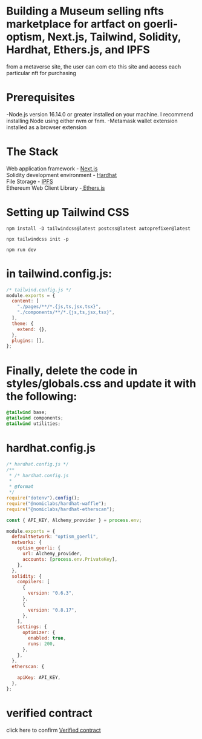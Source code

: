<!-- @format -->

# Building a Museum selling nfts marketplace for artfact on goerli-optism, Next.js, Tailwind, Solidity, Hardhat, Ethers.js, and IPFS

from a metaverse site, the user can com eto this site and access each particular nft for purchasing

# Prerequisites

-Node.js version 16.14.0 or greater installed on your machine. I recommend installing Node using either nvm or fnm.
-Metamask wallet extension installed as a browser extension

# The Stack

Web application framework - [Next.js](https://nextjs.org/) <br />
Solidity development environment - [Hardhat](https://hardhat.org/) <br />
File Storage - [IPFS](https://nft.storage/) <br />
Ethereum Web Client Library -[ Ethers.js](https://docs.ethers.io/v5/) <br />

# Setting up Tailwind CSS

```shell
npm install -D tailwindcss@latest postcss@latest autoprefixer@latest

npx tailwindcss init -p

npm run dev

```

# in tailwind.config.js:

```js
/* tailwind.config.js */
module.exports = {
  content: [
    "./pages/**/*.{js,ts,jsx,tsx}",
    "./components/**/*.{js,ts,jsx,tsx}",
  ],
  theme: {
    extend: {},
  },
  plugins: [],
};
```

# Finally, delete the code in styles/globals.css and update it with the following:

```css
@tailwind base;
@tailwind components;
@tailwind utilities;
```

# hardhat.config.js

```js
/* hardhat.config.js */
/**
 * /* hardhat.config.js
 *
 * @format
 */
require("dotenv").config();
require("@nomiclabs/hardhat-waffle");
require("@nomiclabs/hardhat-etherscan");

const { API_KEY, Alchemy_provider } = process.env;

module.exports = {
  defaultNetwork: "optism_goerli",
  networks: {
    optism_goerli: {
      url: Alchemy_provider,
      accounts: [process.env.PrivateKey],
    },
  },
  solidity: {
    compilers: [
      {
        version: "0.6.3",
      },
      {
        version: "0.8.17",
      },
    ],
    settings: {
      optimizer: {
        enabled: true,
        runs: 200,
      },
    },
  },
  etherscan: {
   
    apiKey: API_KEY,
  },
};

```

# verified contract

click here to confirm [Verified contract](https://goerli-optimism.etherscan.io/address/0xA59aed175E79FCb33e8d868290F39e09B39670dF#code)


